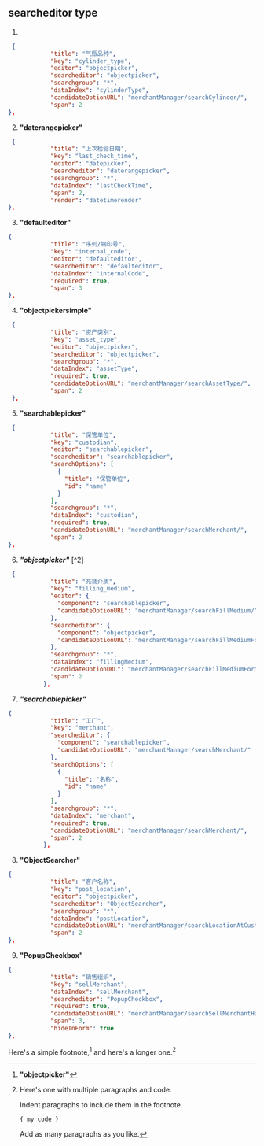 
## searcheditor type #

1. [^1]:**"objectpicker"**  
```json
 {
            "title": "气瓶品种",
            "key": "cylinder_type",
            "editor": "objectpicker",
            "searcheditor": "objectpicker",
            "searchgroup": "*",
            "dataIndex": "cylinderType",
            "candidateOptionURL": "merchantManager/searchCylinder/",
            "span": 2
},
```



2. **"daterangepicker"**  
```json
 {
            "title": "上次检验日期",
            "key": "last_check_time",
            "editor": "datepicker",
            "searcheditor": "daterangepicker",
            "searchgroup": "*",
            "dataIndex": "lastCheckTime",
            "span": 2,
            "render": "datetimerender"
},
```



3. **"defaulteditor"**  
```json
{
            "title": "序列/钢印号",
            "key": "internal_code",
            "editor": "defaulteditor",
            "searcheditor": "defaulteditor",
            "dataIndex": "internalCode",
            "required": true,
            "span": 3
},
```



4. **"objectpickersimple"**  
```json
 {
            "title": "资产类别",
            "key": "asset_type",
            "editor": "objectpicker",
            "searcheditor": "objectpicker",
            "searchgroup": "*",
            "dataIndex": "assetType",
            "required": true,
            "candidateOptionURL": "merchantManager/searchAssetType/",
            "span": 2
 },
```



5. **"searchablepicker"**  
```json
 {
            "title": "保管单位",
            "key": "custodian",
            "editor": "searchablepicker",
            "searcheditor": "searchablepicker",
            "searchOptions": [
              {
                "title": "保管单位",
                "id": "name"
              }
            ],
            "searchgroup": "*",
            "dataIndex": "custodian",
            "required": true,
            "candidateOptionURL": "merchantManager/searchMerchant/",
            "span": 2
},
```



6. ***"objectpicker"*** [^2] 
```json
 {
            "title": "充装介质",
            "key": "filling_medium",
            "editor": {
              "component": "searchablepicker",
              "candidateOptionURL": "merchantManager/searchFillMedium/"
            },
            "searcheditor": {
              "component": "objectpicker",
              "candidateOptionURL": "merchantManager/searchFillMediumForMerchant/"
            },
            "searchgroup": "*",
            "dataIndex": "fillingMedium",
            "candidateOptionURL": "merchantManager/searchFillMediumForMerchant/",
            "span": 2
          },
```


7. ***"searchablepicker"***  
```json
{
            "title": "工厂",
            "key": "merchant",
            "searcheditor": {
              "component": "searchablepicker",
              "candidateOptionURL": "merchantManager/searchMerchant/"
            },
            "searchOptions": [
              {
                "title": "名称",
                "id": "name"
              }
            ],
            "searchgroup": "*",
            "dataIndex": "merchant",
            "required": true,
            "candidateOptionURL": "merchantManager/searchMerchant/",
            "span": 2
          },
```


8. **"ObjectSearcher"**  
```json
{
            "title": "客户名称",
            "key": "post_location",
            "editor": "objectpicker",
            "searcheditor": "ObjectSearcher",
            "searchgroup": "*",
            "dataIndex": "postLocation",
            "candidateOptionURL": "merchantManager/searchLocationAtCustomer/",
            "span": 2
},
```


9. **"PopupCheckbox"**  
```json
{
            "title": "销售组织",
            "key": "sellMerchant",
            "dataIndex": "sellMerchant",
            "searcheditor": "PopupCheckbox",
            "required": true,
            "candidateOptionURL": "merchantManager/searchSellMerchantHasCustomOrder/",
            "span": 3,
            "hideInForm": true
},
```






Here's a simple footnote,[^1] and here's a longer one.[^bignote]

[^1]: This is the first footnote.

[^bignote]: Here's one with multiple paragraphs and code.

    Indent paragraphs to include them in the footnote.

    `{ my code }`

    Add as many paragraphs as you like.
